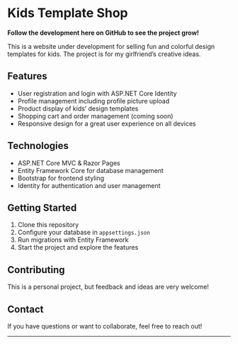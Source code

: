 # Kids Template Shop
**Follow the development here on GitHub to see the project grow!**

This is a website under development for selling fun and colorful design templates for kids. The project is for my girlfriend’s creative ideas.

## Features

- User registration and login with ASP.NET Core Identity  
- Profile management including profile picture upload  
- Product display of kids’ design templates  
- Shopping cart and order management (coming soon)  
- Responsive design for a great user experience on all devices  

## Technologies

- ASP.NET Core MVC & Razor Pages  
- Entity Framework Core for database management  
- Bootstrap for frontend styling  
- Identity for authentication and user management  

## Getting Started

1. Clone this repository  
2. Configure your database in `appsettings.json`  
3. Run migrations with Entity Framework  
4. Start the project and explore the features  

## Contributing

This is a personal project, but feedback and ideas are very welcome!

## Contact

If you have questions or want to collaborate, feel free to reach out!

---

